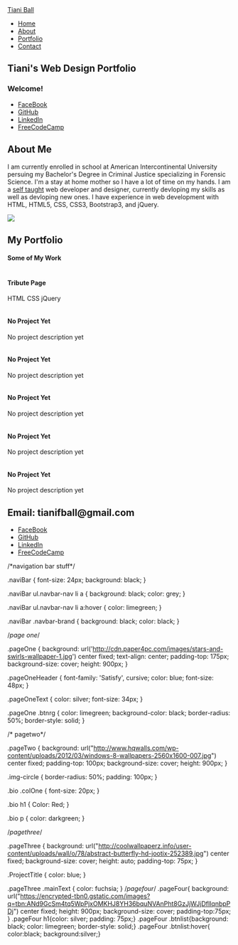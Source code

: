 <script>
  $(document).ready(function(){});
</script>
<link rel="stylesheet" href="//maxcdn.bootstrapcdn.com/bootstrap/3.3.1/css/bootstrap.min.css" />
<link href='https://fonts.googleapis.com/css?family=Satisfy' rel='stylesheet' type='text/css'>
<link rel="stylesheet" href="//maxcdn.bootstrapcdn.com/font-awesome/4.5.0/css/font-awesome.min.css" />
<nav class="navbar navbar-default navbar-fixed-top naviBar">
  <div class="container-fluid naviBar">
    <a class="navbar-brand naviBar" href="#">Tiani Ball</a>
    <ul class="nav navbar-nav pull-right">
      <li><a href="#pageOne">Home</a></li>
      <li><a href="#pageTwo">About</a></li>
      <li><a href="#pageThree">Portfolio</a></li>
      <li><a href="#pageFour">Contact</a></li>
    </ul>
  </div>
</nav>
<!--page one-->
<section class="pageOne" id="pageOne">
  <div class="container">
    <div class="row">
      <div class="col-md-12 pageOneHeader">
        <h1>Tiani's Web Design Portfolio</h1>
        <h3 class="pageOneText">Welcome!</h3>
        <ul class="list-group list-inline">
          <li>
            <a href="https://www.facebook.com/Aphrodite91" target="blank_" class="btnrg btn-default btn-lg"><i class="fa fa-facebook fa-fw"></i><span>FaceBook</span></a></li>
          <li>
            <a href="https://github.com/Tiani91" target="blank_" class="btnrg btn-default btn-lg"> <i class="fa fa-github fa-fw"></i><span> GitHub</span></a>
          </li>
          <li>
            <a href="https://www.linkedin.com/in/tiani-ball-b92751114" target="blank_" class="btnrg btn-default btn-lg"><i class="fa fa-linkedin fa-fw"></i><span> LinkedIn</span></a></li>
          <li>
            <a href="https://www.freecodecamp.com/tiani91" target="blank_" class="btnrg btn-default btn-lg"> <i class="fa fa-fire fa-fw"></i>
              <Span> FreeCodeCamp</span>
            </a>
          </li>
        </ul>
      </div>
    </div>
</section>
<!--Page two-->
<section class="pageTwo" id="pageTwo">
  <div class="container bio">
    <div class="col-md-4 colOne">
      <div class="biography">
        <h1 class="text-center"> About Me</h1>
        <p>I am currently enrolled in school at American Intercontinental University persuing my Bachelor's Degree in Criminal Justice specializing in Forensic Science. I'm a stay at home mother so I have a lot of time on my hands. I am a <a href="https://www.freecodecamp.com"
            target="blank_"> self taught</a> web developer and designer, currently devloping my skills as well as devloping new ones. I have experience in web development with HTML, HTML5, CSS, CSS3, Bootstrap3, and jQuery.</p>
      </div>
    </div>
    <img class="img-circle img-responsive" src="https://scontent-iad3-1.xx.fbcdn.net/hphotos-xap1/v/t1.0-0/p206x206/11707839_10154513619248644_1315124431986550124_n.jpg?oh=a2ab55d22dbd1c3b8a010b00cfa65e43&oe=579373C0" /></section>


<!--page three-->
<section class="pageThree" id="pageThree">
  <div class="container pageThree">
    <div class="row">
      <div class="col-md-12 text-center mainText">
        <h1>My Portfolio</h1>
        <h4> Some of My Work</h4></div>
    </div>
    <div class="row">
      <div class="col-md-4 portfoliotopic">
        <a href="http://codepen.io/Tiani91/full/yOgExa/" target="blank_" class="thumbnail"> <img src="https://pbs.twimg.com/profile_images/3370122550/a050e6fcbca5e67e9db9e93706158ca4.jpeg" class="img-responsive" alt=""></a>
        <div class="ProjectTitle text-center">
          <h4>Tribute Page</h4>
          <p>HTML CSS jQuery</p>
        </div>
      </div>
       <div class="row">
      <div class="col-md-4 portfoliotopic">
        <a href="#" target="blank_" class="thumbnail"> <img src="http://www.aflynx.com/images/under_construction.gif" class="img-responsive" alt=""></a>
        <div class="ProjectTitle text-center">
          <h4>No Project Yet</h4>
          <p>No project description yet</p>
        </div>
      </div>
         <div class="row">
      <div class="col-md-4 portfoliotopic">
        <a href="#" target="blank_" class="thumbnail"> <img src="http://www.aflynx.com/images/under_construction.gif" class="img-responsive" alt=""></a>
        <div class="ProjectTitle text-center">
          <h4>No Project Yet</h4>
          <p>No project description yet</p>
        </div>
      </div>
           <div class="row">
      <div class="col-md-4 portfoliotopic">
        <a href="#" target="blank_" class="thumbnail"> <img src="http://www.aflynx.com/images/under_construction.gif" class="img-responsive" alt=""></a>
        <div class="ProjectTitle text-center">
          <h4>No Project Yet</h4>
          <p>No project description yet</p>
        </div>
      </div>
             <div class="row">
      <div class="col-md-4 portfoliotopic">
        <a href="#" target="blank_" class="thumbnail"> <img src="http://www.aflynx.com/images/under_construction.gif" class="img-responsive" alt=""></a>
        <div class="ProjectTitle text-center">
          <h4>No Project Yet</h4>
          <p>No project description yet</p>
        </div>
      </div>
               <div class="row">
      <div class="col-md-4 portfoliotopic">
        <a href="#" target="blank_" class="thumbnail"> <img src="http://www.aflynx.com/images/under_construction.gif" class="img-responsive" alt=""></a>
        <div class="ProjectTitle text-center">
          <h4>No Project Yet</h4>
          <p>No project description yet</p>
        </div>
                 </div></div></div></section>
                 <!--page four-->
                 <section class="pageFour" id="pageFour"> <div class="container"> <div class="row"><div class="col-md-4 text-center">
                   <h1>Email: tianifball@gmail.com</h1></div></div>
                   <ul class="list-group list-inline">
          <li>
            <a href="https://www.facebook.com/Aphrodite91" target="blank_" class="btnlist btn-default btn-lg"><i class="fa fa-facebook fa-fw"></i><span>FaceBook</span></a></li>
          <li>
            <a href="https://github.com/Tiani91" target="blank_" class="btnlist btn-default btn-lg"> <i class="fa fa-github fa-fw"></i><span> GitHub</span></a>
          </li>
          <li>
            <a href="https://www.linkedin.com/in/tiani-ball-b92751114" target="blank_" class="btnlist btn-default btn-lg"><i class="fa fa-linkedin fa-fw"></i><span> LinkedIn</span></a></li>
          <li>
            <a href="https://www.freecodecamp.com/tiani91" target="blank_" class="btnlist btn-default btn-lg"> <i class="fa fa-fire fa-fw"></i>
              <Span> FreeCodeCamp</span>
            </a>
          </li>
        </ul>
        /*navigation bar stuff*/

.naviBar {
  font-size: 24px;
  background: black;
}

.naviBar ul.navbar-nav li a {
  background: black;
  color: grey;
}

.naviBar ul.navbar-nav li a:hover {
  color: limegreen;
}

.naviBar .navbar-brand {
  background: black;
  color: black;
}


/*page one*/

.pageOne {
  background: url('http://cdn.paper4pc.com/images/stars-and-swirls-wallpaper-1.jpg') center fixed;
  text-align: center;
  padding-top: 175px;
  background-size: cover;
  height: 900px;
}

.pageOneHeader {
  font-family: 'Satisfy', cursive;
  color: blue;
  font-size: 48px;
}

.pageOneText {
  color: silver;
  font-size: 34px;
}

.pageOne .btnrg {
  color: limegreen;
  background-color: black;
  border-radius: 50%;
  border-style: solid;
}

/* pagetwo*/

.pageTwo {
  background: url("http://www.hqwalls.com/wp-content/uploads/2012/03/windows-8-wallpapers-2560x1600-007.jpg") center fixed;
  padding-top: 100px;
  background-size: cover;
  height: 900px;
}

.img-circle {
  border-radius: 50%;
  padding: 100px;
}

.bio .colOne {
  font-size: 20px;
}

.bio h1 {
  Color: Red;
}

.bio p {
  color: darkgreen;
}


/*pagethree*/

.pageThree {
  background: url("http://coolwallpaperz.info/user-content/uploads/wall/o/78/abstract-butterfly-hd-jootix-252389.jpg") center fixed;
  background-size: cover;
  height: auto;
  padding-top: 75px;
}

.ProjectTitle {
  color: blue;
}

.pageThree .mainText {
  color: fuchsia;
}
/*pagefour*/
.pageFour{
  background: url("https://encrypted-tbn0.gstatic.com/images?q=tbn:ANd9GcSm4tq5WpPjxOMKHJ8YH36bquNVAnPht8GzJjWJjDflIqnbpPDj") center fixed;
  height: 900px;
  background-size: cover;
  padding-top:75px;
}
.pageFour h1{color: silver;
padding: 75px;}
.pageFour .btnlist{background: black;
color: limegreen;
border-style: solid;}
.pageFour .btnlist:hover{
color:black;
background:silver;}
